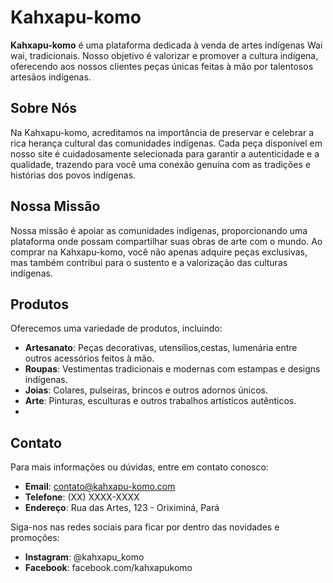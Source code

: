 # Kahxapu-komo

**Kahxapu-komo** é uma plataforma dedicada à venda de artes indígenas Wai wai, tradicionais. Nosso objetivo é valorizar e promover a cultura indígena, oferecendo aos nossos clientes peças únicas feitas à mão por talentosos artesãos indígenas.

## Sobre Nós

Na Kahxapu-komo, acreditamos na importância de preservar e celebrar a rica herança cultural das comunidades indígenas. Cada peça disponível em nosso site é cuidadosamente selecionada para garantir a autenticidade e a qualidade, trazendo para você uma conexão genuína com as tradições e histórias dos povos indígenas.

## Nossa Missão

Nossa missão é apoiar as comunidades indígenas, proporcionando uma plataforma onde possam compartilhar suas obras de arte com o mundo. Ao comprar na Kahxapu-komo, você não apenas adquire peças exclusivas, mas também contribui para o sustento e a valorização das culturas indígenas.

## Produtos

Oferecemos uma variedade de produtos, incluindo:
- **Artesanato**: Peças decorativas, utensílios,cestas, lumenária entre outros acessórios feitos à mão.
- **Roupas**: Vestimentas tradicionais e modernas com estampas e designs indígenas.
- **Joias**: Colares, pulseiras, brincos e outros adornos únicos.
- **Arte**: Pinturas, esculturas e outros trabalhos artísticos autênticos.
- 

## Contato

Para mais informações ou dúvidas, entre em contato conosco:
- **Email**: contato@kahxapu-komo.com
- **Telefone**: (XX) XXXX-XXXX
- **Endereço**: Rua das Artes, 123 - Oriximiná, Pará

Siga-nos nas redes sociais para ficar por dentro das novidades e promoções:
- **Instagram**: @kahxapu_komo
- **Facebook**: facebook.com/kahxapukomo
